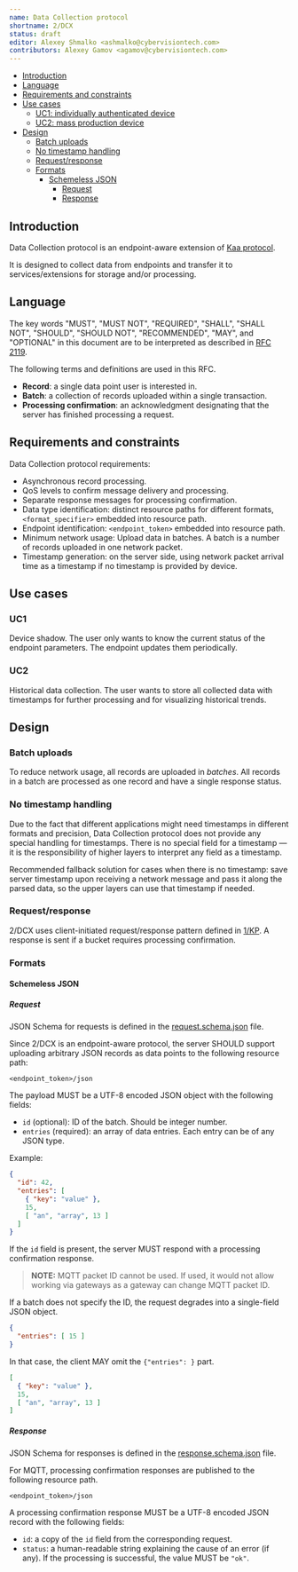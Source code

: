 ```yaml
---
name: Data Collection protocol
shortname: 2/DCX
status: draft
editor: Alexey Shmalko <ashmalko@cybervisiontech.com>
contributors: Alexey Gamov <agamov@cybervisiontech.com>
---
```


- [Introduction](#introduction)
- [Language](#language)
- [Requirements and constraints](#requirements-and-constraints)
- [Use cases](#use-cases)
  - [UC1: individually authenticated device](#uc1-individually-authenticated-device)
  - [UC2: mass production device](#uc2-mass-production-device)
- [Design](#Design)
  - [Batch uploads](#batch-uploads)
  - [No timestamp handling](#no-timestamp-handling)
  - [Request/response](#request-response)
  - [Formats](#formats)
    - [Schemeless JSON](#schemeless-json)
      - [Request](#request)
      - [Response](#response)

## Introduction
Data Collection protocol is an endpoint-aware extension of [Kaa protocol](/0001-kaa-protocol/README.md).

It is designed to collect data from endpoints and transfer it to services/extensions for storage and/or processing.

## Language
The key words "MUST", "MUST NOT", "REQUIRED", "SHALL", "SHALL NOT", "SHOULD", "SHOULD NOT", "RECOMMENDED", "MAY", and "OPTIONAL" in this document are to be interpreted as described in [RFC 2119](https://tools.ietf.org/html/rfc2119).

The following terms and definitions are used in this RFC.

- **Record**: a single data point user is interested in.
- **Batch**: a collection of records uploaded within a single transaction.
- **Processing confirmation**: an acknowledgment designating that the server has finished processing a request.

## Requirements and constraints

Data Collection protocol requirements:

- Asynchronous record processing.
- QoS levels to confirm message delivery and processing.
- Separate response messages for processing confirmation.
- Data type identification: distinct resource paths for different formats, `<format_specifier>` embedded into resource path.
- Endpoint identification: `<endpoint_token>` embedded into resource path.
- Minimum network usage: Upload data in batches.
A batch is a number of records uploaded in one network packet.
- Timestamp generation: on the server side, using network packet arrival time as a timestamp if no timestamp is provided by device.

## Use cases

### UC1
Device shadow.
The user only wants to know the current status of the endpoint parameters.
The endpoint updates them periodically.

### UC2
Historical data collection.
The user wants to store all collected data with timestamps for further processing and for visualizing historical trends.

## Design

### Batch uploads
To reduce network usage, all records are uploaded in *batches*.
All records in a batch are processed as one record and have a single response status.

### No timestamp handling
Due to the fact that different applications might need timestamps in different formats and precision, Data Collection protocol does not provide any special handling for timestamps.
There is no special field for a timestamp — it is the responsibility of higher layers to interpret any field as a timestamp.

Recommended fallback solution for cases when there is no timestamp: save server timestamp upon receiving a network message and pass it along the parsed data, so the upper layers can use that timestamp if needed.

### Request/response
2/DCX uses client-initiated request/response pattern defined in [1/KP](/0001-kaa-protocol/#requestresponse-pattern).
A response is sent if a bucket requires processing confirmation.

### Formats
#### Schemeless JSON
##### Request

JSON Schema for requests is defined in the [request.schema.json](./request.schema.json) file.

Since 2/DCX is an endpoint-aware protocol, the server SHOULD support uploading arbitrary JSON records as data points to the following resource path:
```
<endpoint_token>/json
```

The payload MUST be a UTF-8 encoded JSON object with the following fields:
- `id` (optional): ID of the batch.
Should be integer number.
- `entries` (required): an array of data entries.
Each entry can be of any JSON type.

Example:
```json
{
  "id": 42,
  "entries": [
    { "key": "value" },
    15,
    [ "an", "array", 13 ]
  ]
}
```

If the `id` field is present, the server MUST respond with a processing confirmation response.

>**NOTE:** MQTT packet ID cannot be used.
>If used, it would not allow working via gateways as a gateway can change MQTT packet ID.

If a batch does not specify the ID, the request degrades into a single-field JSON object.
```json
{
  "entries": [ 15 ]
}
```

In that case, the client MAY omit the `{"entries": }` part.
```json
[
  { "key": "value" },
  15,
  [ "an", "array", 13 ]
]
```

##### Response

JSON Schema for responses is defined in the [response.schema.json](./response.schema.json) file.

For MQTT, processing confirmation responses are published to the following resource path.
```
<endpoint_token>/json
```

A processing confirmation response MUST be a UTF-8 encoded JSON record with the following fields:
- `id`: a copy of the `id` field from the corresponding request.
- `status`: a human-readable string explaining the cause of an error (if any).
If the processing is successful, the value MUST be `"ok"`.